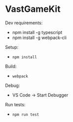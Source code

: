 # VastGameKit

Dev requirements:
- npm install -g typescript
- npm install -g webpack-cli

Setup:
- `npm install`

Build:
- `webpack`

Debug:
- VS Code -> Start Debugger

Run tests:
- `npm run test`